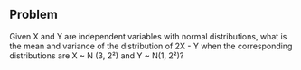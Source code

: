 ## Problem
Given X and Y are independent variables with normal distributions, what is the mean and variance of the distribution of 2X - Y when the corresponding distributions are X ~ N (3, 2²) and Y ~ N(1, 2²)?

<!-- ## Solution
Because the linear combination of the two independent normal random variables is a normal random variable, we can solve the first problem of the mean by just substituting the given values into the formula for the existing two means in the problem statement.

For the two variables X and Y, the mean is calculated simply by:

`2X - Y = 2(3) - 1 = 5`

The variance however is calculated differently. The variance of `aX - bY` is:

`𝑉𝑎𝑟(𝑎𝑋 − 𝑏𝑌) = 𝑎2 𝑉𝑎𝑟(𝑋) + 𝑏2 𝑉𝑎𝑟(𝑌) − 2𝑎𝑏 * 𝐶𝑜𝑣(𝑋,𝑌)`

where `𝐶𝑜𝑣(𝑋,𝑌)` is the covariance between X and Y. The covariance between both X and Y is zero given the normal random variables. That way we can calculate this out:

```
𝑉𝑎𝑟(𝑎𝑋−𝑏𝑌) = 𝑎2 𝑉𝑎𝑟(𝑋) + 𝑏2 𝑉𝑎𝑟(𝑌) − 2𝑎𝑏 * 𝐶𝑜𝑣(𝑋,𝑌)
= 4·𝑉𝑎𝑟(𝑋) + 𝑉𝑎𝑟(𝑌) − 0
= 4·4 + 4 = 20
``` -->
